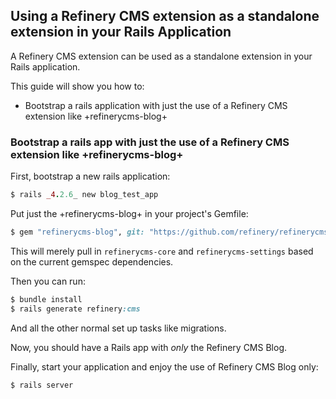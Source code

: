 ## Using a Refinery CMS extension as a standalone extension in your Rails Application

A Refinery CMS extension can be used as a standalone extension in your Rails application.

This guide will show you how to:
* Bootstrap a rails application with just the use of a Refinery CMS extension like +refinerycms-blog+

### Bootstrap a rails app with just the use of a Refinery CMS extension like +refinerycms-blog+

First, bootstrap a new rails application:

```ruby
$ rails _4.2.6_ new blog_test_app
```

Put just the +refinerycms-blog+ in your project's Gemfile:

```ruby
$ gem "refinerycms-blog", git: "https://github.com/refinery/refinerycms-blog"
```

This will merely pull in `refinerycms-core` and `refinerycms-settings` based on the current gemspec dependencies.

Then you can run:

```ruby
$ bundle install
$ rails generate refinery:cms
```

And all the other normal set up tasks like migrations.

Now, you should have a Rails app with _only_ the Refinery CMS Blog.

Finally, start your application and enjoy the use of Refinery CMS Blog only:

```ruby
$ rails server
```